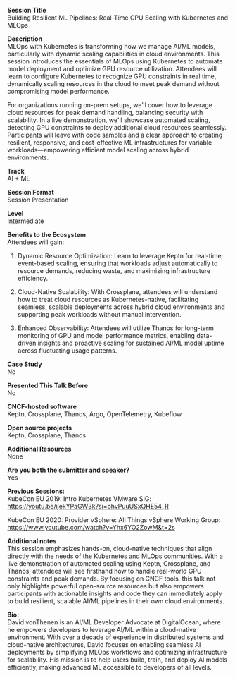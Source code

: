 **Session Title**  
Building Resilient ML Pipelines: Real-Time GPU Scaling with Kubernetes and MLOps

**Description**  
MLOps with Kubernetes is transforming how we manage AI/ML models, particularly with dynamic scaling capabilities in cloud environments. This session introduces the essentials of MLOps using Kubernetes to automate model deployment and optimize GPU resource utilization. Attendees will learn to configure Kubernetes to recognize GPU constraints in real time, dynamically scaling resources in the cloud to meet peak demand without compromising model performance.

For organizations running on-prem setups, we’ll cover how to leverage cloud resources for peak demand handling, balancing security with scalability. In a live demonstration, we'll showcase automated scaling, detecting GPU constraints to deploy additional cloud resources seamlessly. Participants will leave with code samples and a clear approach to creating resilient, responsive, and cost-effective ML infrastructures for variable workloads—empowering efficient model scaling across hybrid environments.

**Track**  
AI + ML

**Session Format**  
Session Presentation

**Level**  
Intermediate

**Benefits to the Ecosystem**  
Attendees will gain:

1. Dynamic Resource Optimization: Learn to leverage Keptn for real-time, event-based scaling, ensuring that workloads adjust automatically to resource demands, reducing waste, and maximizing infrastructure efficiency.

2. Cloud-Native Scalability: With Crossplane, attendees will understand how to treat cloud resources as Kubernetes-native, facilitating seamless, scalable deployments across hybrid cloud environments and supporting peak workloads without manual intervention.

3. Enhanced Observability: Attendees will utilize Thanos for long-term monitoring of GPU and model performance metrics, enabling data-driven insights and proactive scaling for sustained AI/ML model uptime across fluctuating usage patterns.

**Case Study**  
No

**Presented This Talk Before**  
No

**CNCF-hosted software**  
Keptn, Crossplane, Thanos, Argo, OpenTelemetry, Kubeflow

**Open source projects**  
Keptn, Crossplane, Thanos

**Additional Resources**  
None

**Are you both the submitter and speaker?**  
Yes

**Previous Sessions:**  
KubeCon EU 2019: Intro Kubernetes VMware SIG: https://youtu.be/ijekYPaGW3k?si=ohvPuuUSxQHE54_R

KubeCon EU 2020: Provider vSphere: All Things vSphere Working Group: https://www.youtube.com/watch?v=Yhx6YO2ZowM&t=2s

**Additional notes**  
This session emphasizes hands-on, cloud-native techniques that align directly with the needs of the Kubernetes and MLOps communities. With a live demonstration of automated scaling using Keptn, Crossplane, and Thanos, attendees will see firsthand how to handle real-world GPU constraints and peak demands. By focusing on CNCF tools, this talk not only highlights powerful open-source resources but also empowers participants with actionable insights and code they can immediately apply to build resilient, scalable AI/ML pipelines in their own cloud environments.

**Bio:**  
David vonThenen is an AI/ML Developer Advocate at DigitalOcean, where he empowers developers to leverage AI/ML within a cloud-native environment. With over a decade of experience in distributed systems and cloud-native architectures, David focuses on enabling seamless AI deployments by simplifying MLOps workflows and optimizing infrastructure for scalability. His mission is to help users build, train, and deploy AI models efficiently, making advanced ML accessible to developers of all levels.
